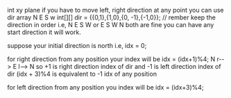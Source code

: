int xy plane if you have to move left, right direction at any point you can use dir array
                N      E     S        w
int[][]  dir = {{0,1},{1,0},{0, -1},{-1,0}}; // rember keep the direction in order i.e, N E S W or E S W N  both are fine you can have any start direction it will work.
 
 suppose your initial direction is north i.e, idx = 0;

 for right direction from any position your index will be   idx = (idx+1)%4;  N  r-->  E l--> N  so +1 is right direction index of dir and -1 is left direction index of dir (idx + 3)%4 is equivalent to -1 idx of any position

 for left direction from any position you index will be   idx = (idx+3)%4;
 